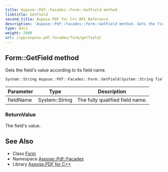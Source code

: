 ```yaml
---
title: Aspose::Pdf::Facades::Form::GetField method
linktitle: GetField
second_title: Aspose.PDF for C++ API Reference
description: 'Aspose::Pdf::Facades::Form::GetField method. Gets the field''s value according to its field name in C++.'
type: docs
weight: 2600
url: /cpp/aspose.pdf.facades/form/getfield/
---
```

## Form::GetField method


Gets the field's value according to its field name.

```cpp
System::String Aspose::Pdf::Facades::Form::GetField(System::String fieldName)
```


| Parameter | Type | Description |
| --- | --- | --- |
| fieldName | System::String | The fully qualified field name. |

### ReturnValue

The field's value.

## See Also

* Class [Form](../)
* Namespace [Aspose::Pdf::Facades](../../)
* Library [Aspose.PDF for C++](../../../)

